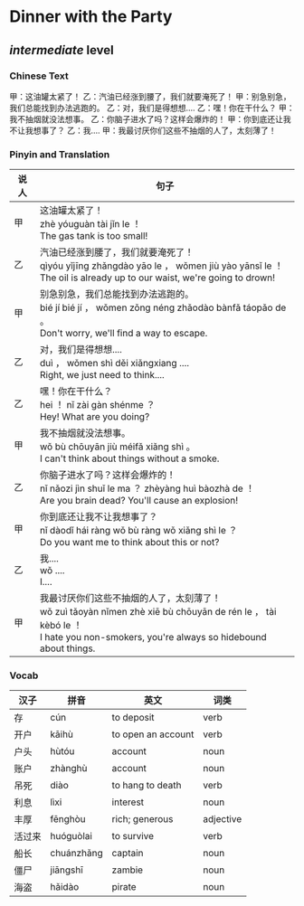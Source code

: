 # Dinner with the Party
## *intermediate* level

### Chinese Text
甲：这油罐太紧了！
乙：汽油已经涨到腰了，我们就要淹死了！
甲：别急别急，我们总能找到办法逃跑的。
乙：对，我们是得想想....
乙：嘿！你在干什么？
甲：我不抽烟就没法想事。
乙：你脑子进水了吗？这样会爆炸的！
甲：你到底还让我不让我想事了？
乙：我....
甲：我最讨厌你们这些不抽烟的人了，太刻薄了！

### Pinyin and Translation
|说人|句子|
|----|----|
|甲|这油罐太紧了！<br />zhè yóuguàn tài jǐn le ！<br />The gas tank is too small!|
|乙|汽油已经涨到腰了，我们就要淹死了！<br />qìyóu yǐjīng zhǎngdào yāo le ， wǒmen jiù yào yānsǐ le ！<br />The oil is already up to our waist, we're going to drown!|
|甲|别急别急，我们总能找到办法逃跑的。<br />bié jí bié jí ， wǒmen zǒng néng zhǎodào bànfǎ táopǎo de 。<br />Don't worry, we'll find a way to escape.|
|乙|对，我们是得想想....<br />duì ， wǒmen shì děi xiǎngxiang ....<br />Right, we just need to think....|
|乙|嘿！你在干什么？<br />hei ！ nǐ zài gàn shénme ？<br />Hey! What are you doing?|
|甲|我不抽烟就没法想事。<br />wǒ bù chōuyān jiù méifǎ xiǎng shì 。<br />I can't think about things without a smoke.|
|乙|你脑子进水了吗？这样会爆炸的！<br />nǐ nǎozi jìn shuǐ le ma ？ zhèyàng huì bàozhà de ！<br />Are you brain dead? You'll cause an explosion!|
|甲|你到底还让我不让我想事了？<br />nǐ dàodǐ hái ràng wǒ bù ràng wǒ xiǎng shì le ？<br />Do you want me to think about this or not?|
|乙|我....<br />wǒ ....<br />I....|
|甲|我最讨厌你们这些不抽烟的人了，太刻薄了！<br />wǒ zuì tǎoyàn nǐmen zhè xiē bù chōuyān de rén le ， tài kèbó le ！<br />I hate you non-smokers, you're always so hidebound about things.|
### Vocab
|汉子|拼音|英文|词类|
|----|----|----|----|
|存|cún|to deposit|verb|
|开户|kāihù|to open an account|verb|
|户头|hùtóu|account|noun|
|账户|zhànghù|account|noun|
|吊死|diào|to hang to death|verb|
|利息|lìxi|interest|noun|
|丰厚|fēnghòu|rich; generous|adjective|
|活过来|huóguòlai|to survive|verb|
|船长|chuánzhǎng|captain|noun|
|僵尸|jiāngshī|zambie|noun|
|海盗|hǎidào|pirate|noun|